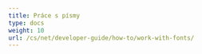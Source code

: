 ```yaml
---
title: Práce s písmy
type: docs
weight: 10
url: /cs/net/developer-guide/how-to/work-with-fonts/
---
```

